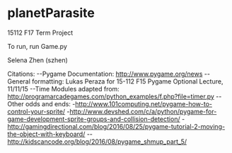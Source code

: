 # planetParasite
15112 F17 Term Project


To run, run Game.py

Selena Zhen (szhen)

Citations: 
--Pygame Documentation: http://www.pygame.org/news
--General formatting: Lukas Peraza for 15-112 F15 Pygame Optional Lecture, 11/11/15
--Time Modules adapted from: http://programarcadegames.com/python_examples/f.php?file=timer.py
--Other odds and ends: 
    -http://www.101computing.net/pygame-how-to-control-your-sprite/
    -http://www.devshed.com/c/a/python/pygame-for-game-development-sprite-groups-and-collision-detection/
    -http://gamingdirectional.com/blog/2016/08/25/pygame-tutorial-2-moving-the-object-with-keyboard/
    --http://kidscancode.org/blog/2016/08/pygame_shmup_part_5/


